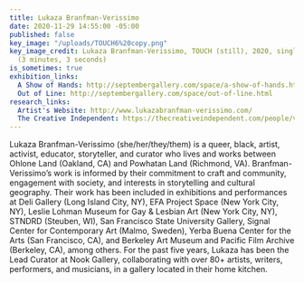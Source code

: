```yaml
---
title: Lukaza Branfman-Verissimo
date: 2020-11-29 14:55:00 -05:00
published: false
key_image: "/uploads/TOUCH6%20copy.png"
key_image_credit: Lukaza Branfman-Verissimo, TOUCH (still), 2020, single-channel video
  (3 minutes, 3 seconds)
is_sometimes: true
exhibition_links:
  A Show of Hands: http://septembergallery.com/space/a-show-of-hands.html
  Out of Line: http://septembergallery.com/space/out-of-line.html
research_links:
  Artist's Website: http://www.lukazabranfman-verissimo.com/
  The Creative Independent: https://thecreativeindependent.com/people/visual-artist-lukaza-branfman-verissimo-on-taking-notes-on-life/
---
```


Lukaza Branfman-Verissimo (she/her/they/them) is a queer, black, artist, activist, educator, storyteller, and curator who lives and works between Ohlone Land (Oakland, CA) and Powhatan Land (Richmond, VA). Branfman-Verissimo’s work is informed by their commitment to craft and community, engagement with society, and interests in storytelling and cultural geography. Their work has been included in exhibitions and performances at Deli Gallery (Long Island City, NY), EFA Project Space (New York City, NY), Leslie Lohman Museum for Gay & Lesbian Art (New York City, NY), STNDRD (Steuben, WI), San Francisco State University Gallery, Signal Center for Contemporary Art (Malmo, Sweden), Yerba Buena Center for the Arts (San Francisco, CA), and Berkeley Art Museum and Pacific Film Archive (Berkeley, CA), among others. For the past five years, Lukaza has been the Lead Curator at Nook Gallery, collaborating with over 80+ artists, writers, performers, and musicians, in a gallery located in their home kitchen. 